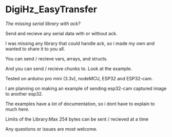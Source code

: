 # DigiHz_EasyTransfer
<i>The missing serial library with ack?</i>

Send and recieve any serial data with or without ack.

I was missing any library that could handle ack, so i made my own and wanted to share it to you all.

You can send / recieve vars, arrays, and structs.

And you can send / recieve chunks to. Look at the example.

Tested on arduino pro mini (3.3v), nodeMCU, ESP32 and ESP32-cam.

I am planning on making an example of sending esp32-cam captured image to another esp32.

The examples have a lot of documentation, so i dont have to explain to much here.

Limits of the Library:Max 254 bytes can be sent / recieved at a time

Any questions or issues are most welcome.
